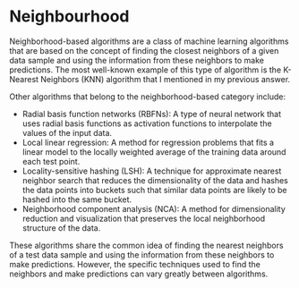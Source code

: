 # Neighbourhood

Neighborhood-based algorithms are a class of machine learning algorithms that are based on the concept of finding the closest neighbors of a given data sample and using the information from these neighbors to make predictions. The most well-known example of this type of algorithm is the K-Nearest Neighbors (KNN) algorithm that I mentioned in my previous answer.

Other algorithms that belong to the neighborhood-based category include:

- Radial basis function networks (RBFNs): A type of neural network that uses radial basis functions as activation functions to interpolate the values of the input data.
- Local linear regression: A method for regression problems that fits a linear model to the locally weighted average of the training data around each test point.
- Locality-sensitive hashing (LSH): A technique for approximate nearest neighbor search that reduces the dimensionality of the data and hashes the data points into buckets such that similar data points are likely to be hashed into the same bucket.
- Neighborhood component analysis (NCA): A method for dimensionality reduction and visualization that preserves the local neighborhood structure of the data.

These algorithms share the common idea of finding the nearest neighbors of a test data sample and using the information from these neighbors to make predictions. However, the specific techniques used to find the neighbors and make predictions can vary greatly between algorithms.